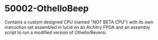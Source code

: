 # 50002-OthelloBeep
Contains a custom designed CPU (named "NOT BETA CPU") with its own instruction set assembled in lucid on an Alchitry FPGA and an assembly script to run a modified version of Othello/Reversi.
